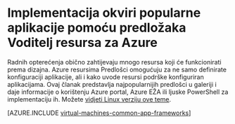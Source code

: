 <properties
   pageTitle="Implementacija popularne aplikacije okviri | Microsoft Azure"
   description="Stvaranje okviri popularne aplikacije Windows i Linux VMs pomoću predložaka Azure Voditelj resursa za instalaciju servisa Active Directory, Docker i mnogo više."
   services="virtual-machines-windows"
   documentationCenter="virtual-machines"
   authors="squillace"
   manager="timlt"
   editor=""
   tags="azure-resource-manager" />

<tags
   ms.service="virtual-machines-windows"
   ms.devlang="na"
   ms.topic="article"
   ms.tgt_pltfrm="vm-windows"
   ms.workload="infrastructure"
   ms.date="08/29/2016"
   ms.author="rasquill"/>

# <a name="deploy-popular-application-frameworks-using-azure-resource-manager-templates"></a>Implementacija okviri popularne aplikacije pomoću predložaka Voditelj resursa za Azure

Radnih opterećenja obično zahtijevaju mnogo resursa koji će funkcionirati prema dizajna. Azure resursima Predlošci omogućuju za ne samo definirate konfiguraciji aplikacije, ali i kako uvode resursi podrške konfiguriran aplikacijama. Ovaj članak predstavlja najpopularnijih predlošci u galeriji i daje informacije o korištenju Azure portal, Azure EŽA ili ljuske PowerShell za implementaciju ih. Možete [vidjeti Linux verziju ove teme](virtual-machines-linux-app-frameworks.md).

[AZURE.INCLUDE [virtual-machines-common-app-frameworks](../../includes/virtual-machines-common-app-frameworks.md)]
